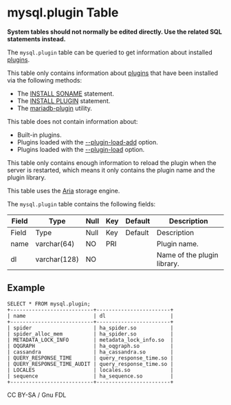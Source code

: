 # mysql.plugin Table

**System tables should not normally be edited directly. Use the related SQL statements instead.**

The `mysql.plugin` table can be queried to get information about installed [plugins](../../../../plugins/).

This table only contains information about [plugins](../../../../plugins/) that have been installed via the following methods:

* The [INSTALL SONAME](../../plugin-sql-statements/install-soname.md) statement.
* The [INSTALL PLUGIN](../../plugin-sql-statements/install-plugin.md) statement.
* The [mariadb-plugin](../../../../../clients-and-utilities/mariadb-plugin.md) utility.

This table does not contain information about:

* Built-in plugins.
* Plugins loaded with the [--plugin-load-add](../../../../../server-management/starting-and-stopping-mariadb/mariadbd-options.md) option.
* Plugins loaded with the [--plugin-load](../../../../../server-management/starting-and-stopping-mariadb/mariadbd-options.md) option.

This table only contains enough information to reload the plugin when the server is restarted, which means it only contains the plugin name and the plugin library.

This table uses the [Aria](../../../../storage-engines/aria/) storage engine.

The `mysql.plugin` table contains the following fields:

| Field | Type         | Null | Key | Default | Description                 |
| ----- | ------------ | ---- | --- | ------- | --------------------------- |
| Field | Type         | Null | Key | Default | Description                 |
| name  | varchar(64)  | NO   | PRI |         | Plugin name.                |
| dl    | varchar(128) | NO   |     |         | Name of the plugin library. |

## Example

```
SELECT * FROM mysql.plugin;
+---------------------------+------------------------+
| name                      | dl                     |
+---------------------------+------------------------+
| spider                    | ha_spider.so           |
| spider_alloc_mem          | ha_spider.so           |
| METADATA_LOCK_INFO        | metadata_lock_info.so  |
| OQGRAPH                   | ha_oqgraph.so          |
| cassandra                 | ha_cassandra.so        |
| QUERY_RESPONSE_TIME       | query_response_time.so |
| QUERY_RESPONSE_TIME_AUDIT | query_response_time.so |
| LOCALES                   | locales.so             |
| sequence                  | ha_sequence.so         |
+---------------------------+------------------------+
```

CC BY-SA / Gnu FDL
